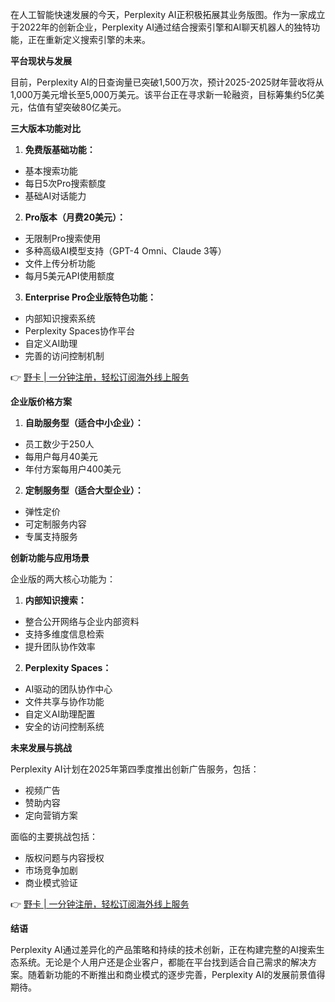 在人工智能快速发展的今天，Perplexity AI正积极拓展其业务版图。作为一家成立于2022年的创新企业，Perplexity AI通过结合搜索引擎和AI聊天机器人的独特功能，正在重新定义搜索引擎的未来。

**平台现状与发展**

目前，Perplexity AI的日查询量已突破1,500万次，预计2025-2025财年营收将从1,000万美元增长至5,000万美元。该平台正在寻求新一轮融资，目标筹集约5亿美元，估值有望突破80亿美元。

**三大版本功能对比**

1. **免费版基础功能：**
- 基本搜索功能
- 每日5次Pro搜索额度
- 基础AI对话能力

2. **Pro版本（月费20美元）：**
- 无限制Pro搜索使用
- 多种高级AI模型支持（GPT-4 Omni、Claude 3等）
- 文件上传分析功能
- 每月5美元API使用额度

3. **Enterprise Pro企业版特色功能：**
- 内部知识搜索系统
- Perplexity Spaces协作平台
- 自定义AI助理
- 完善的访问控制机制

👉 [野卡 | 一分钟注册，轻松订阅海外线上服务](https://bit.ly/bewildcard)

**企业版价格方案**

1. **自助服务型（适合中小企业）：**
- 员工数少于250人
- 每用户每月40美元
- 年付方案每用户400美元

2. **定制服务型（适合大型企业）：**
- 弹性定价
- 可定制服务内容
- 专属支持服务

**创新功能与应用场景**

企业版的两大核心功能为：

1. **内部知识搜索：**
- 整合公开网络与企业内部资料
- 支持多维度信息检索
- 提升团队协作效率

2. **Perplexity Spaces：**
- AI驱动的团队协作中心
- 文件共享与协作功能
- 自定义AI助理配置
- 安全的访问控制系统

**未来发展与挑战**

Perplexity AI计划在2025年第四季度推出创新广告服务，包括：
- 视频广告
- 赞助内容
- 定向营销方案

面临的主要挑战包括：
- 版权问题与内容授权
- 市场竞争加剧
- 商业模式验证

👉 [野卡 | 一分钟注册，轻松订阅海外线上服务](https://bit.ly/bewildcard)

**结语**

Perplexity AI通过差异化的产品策略和持续的技术创新，正在构建完整的AI搜索生态系统。无论是个人用户还是企业客户，都能在平台找到适合自己需求的解决方案。随着新功能的不断推出和商业模式的逐步完善，Perplexity AI的发展前景值得期待。